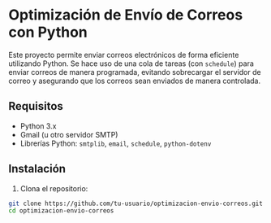 # Optimización de Envío de Correos con Python

Este proyecto permite enviar correos electrónicos de forma eficiente utilizando Python. Se hace uso de una cola de tareas (con `schedule`) para enviar correos de manera programada, evitando sobrecargar el servidor de correo y asegurando que los correos sean enviados de manera controlada.

## Requisitos

- Python 3.x
- Gmail (u otro servidor SMTP)
- Librerías Python: `smtplib`, `email`, `schedule`, `python-dotenv`

## Instalación

1. Clona el repositorio:

```bash
git clone https://github.com/tu-usuario/optimizacion-envio-correos.git
cd optimizacion-envio-correos
